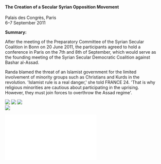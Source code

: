 <h4>The Creation of a Secular Syrian Opposition Movement</h4>

Palais des Congrès, Paris  
6–7 September 2011

<b>Summary:</b>	

After the meeting of the Preparatory Committee of the Syrian Secular Coalition in Bonn on 20 June 2011, the participants agreed to hold a conference in Paris on the 7th and 8th of September, which would serve as the founding meeting of the Syrian Secular Democratic Coalition against Bashar al-Assad.

Randa blamed the threat of an Islamist government for the limited involvement of minority groups such as Christians and Kurds in the revolution. 'Islamist rule is a real danger,' she told FRANCE 24. 'That is why religious minorities are cautious about participating in the uprising. However, they must join forces to overthrow the Assad regime'.


![](181.JPG)
![](182.JPG)
![](183.JPG)	
![](184.JPG)

![](185.pdf)
<p></p>

